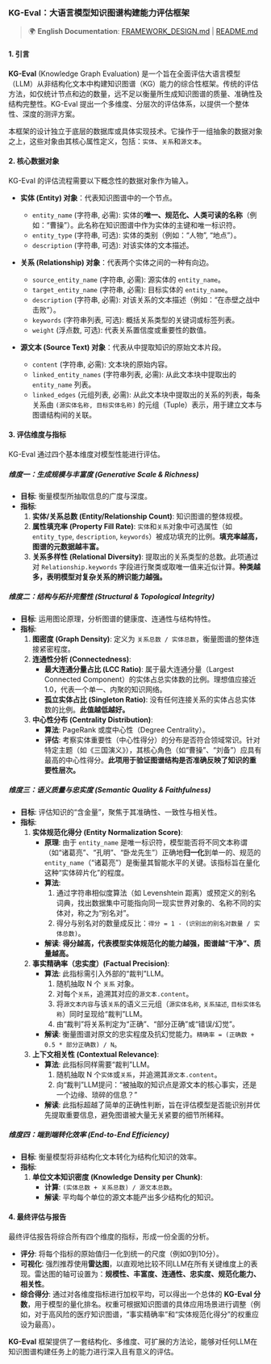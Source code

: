 ### **KG-Eval：大语言模型知识图谱构建能力评估框架**

> 🌍 **English Documentation**: [FRAMEWORK_DESIGN.md](FRAMEWORK_DESIGN.md) | [README.md](README.md)

#### **1. 引言**

**KG-Eval** (Knowledge Graph Evaluation) 是一个旨在全面评估大语言模型（LLM）从非结构化文本中构建知识图谱（KG）能力的综合性框架。传统的评估方法，如仅统计节点和边的数量，远不足以衡量所生成知识图谱的质量、准确性及结构完整性。KG-Eval 提出一个多维度、分层次的评估体系，以提供一个整体性、深度的测评方案。

本框架的设计独立于底层的数据库或具体实现技术。它操作于一组抽象的数据对象之上，这些对象由其核心属性定义，包括：`实体`、`关系`和`源文本`。

#### **2. 核心数据对象**

KG-Eval 的评估流程需要以下概念性的数据对象作为输入。

*   **实体 (Entity) 对象**：代表知识图谱中的一个节点。
    *   `entity_name` (字符串, 必需): 实体的**唯一、规范化、人类可读的名称**（例如：“曹操”）。此名称在知识图谱中作为实体的主键和唯一标识符。
    *   `entity_type` (字符串, 可选): 实体的类别（例如：“人物”, “地点”）。
    *   `description` (字符串, 可选): 对该实体的文本描述。

*   **关系 (Relationship) 对象**：代表两个实体之间的一种有向边。
    *   `source_entity_name` (字符串, 必需): 源实体的 `entity_name`。
    *   `target_entity_name` (字符串, 必需): 目标实体的 `entity_name`。
    *   `description` (字符串, 必需): 对该关系的文本描述（例如：“在赤壁之战中击败”）。
    *   `keywords` (字符串列表, 可选): 概括关系类型的关键词或标签列表。
    *   `weight` (浮点数, 可选): 代表关系置信度或重要性的数值。

*   **源文本 (Source Text) 对象**：代表从中提取知识的原始文本片段。
    *   `content` (字符串, 必需): 文本块的原始内容。
    *   `linked_entity_names` (字符串列表, 必需): 从此文本块中提取出的 `entity_name` 列表。
    *   `linked_edges` (元组列表, 必需): 从此文本块中提取出的关系的列表，每条关系由 `(源实体名称, 目标实体名称)` 的元组（Tuple）表示，用于建立文本与图谱结构间的关联。

#### **3. 评估维度与指标**

KG-Eval 通过四个基本维度对模型性能进行评估。

##### **维度一：生成规模与丰富度 (Generative Scale & Richness)**

*   **目标**: 衡量模型所抽取信息的广度与深度。
*   **指标**:
    1.  **实体/关系总数 (Entity/Relationship Count)**: 知识图谱的整体规模。
    2.  **属性填充率 (Property Fill Rate)**: `实体`和`关系`对象中可选属性（如`entity_type`, `description`, `keywords`）被成功填充的比例。**填充率越高，图谱的元数据越丰富。**
    3.  **关系多样性 (Relational Diversity)**: 提取出的关系类型的总数。此项通过对 `Relationship.keywords` 字段进行聚类或取唯一值来近似计算。**种类越多，表明模型对复杂关系的辨识能力越强。**

##### **维度二：结构与拓扑完整性 (Structural & Topological Integrity)**

*   **目标**: 运用图论原理，分析图谱的健康度、连通性与结构特性。
*   **指标**:
    1.  **图密度 (Graph Density)**: 定义为 `关系总数 / 实体总数`，衡量图谱的整体连接紧密程度。
    2.  **连通性分析 (Connectedness)**:
        *   **最大连通分量占比 (LCC Ratio)**: 属于最大连通分量（Largest Connected Component）的实体占总实体数的比例。理想值应接近1.0，代表一个单一、内聚的知识网络。
        *   **孤立实体占比 (Singleton Ratio)**: 没有任何连接关系的实体占总实体数的比例。**此值越低越好。**
    3.  **中心性分布 (Centrality Distribution)**:
        *   **算法**: PageRank 或度中心性（Degree Centrality）。
        *   **评估**: 考察实体重要性（中心性得分）的分布是否符合领域常识。针对特定主题（如《三国演义》），其核心角色（如“曹操”、“刘备”）应具有最高的中心性得分。**此项用于验证图谱结构是否准确反映了知识的重要性层次。**

##### **维度三：语义质量与忠实度 (Semantic Quality & Faithfulness)**

*   **目标**: 评估知识的“含金量”，聚焦于其准确性、一致性与相关性。
*   **指标**:
    1.  **实体规范化得分 (Entity Normalization Score)**:
        *   **原理**: 由于 `entity_name` 是唯一标识符，模型能否将不同文本称谓（如“诸葛亮”、“孔明”、“卧龙先生”）正确地**归一化**到单一的、规范的 `entity_name`（“诸葛亮”）是衡量其智能水平的关键。该指标旨在量化这种“实体碎片化”的程度。
        *   **算法**:
            1.  通过字符串相似度算法（如 Levenshtein 距离）或预定义的别名词典，找出数据集中可能指向同一现实世界对象的、名称不同的实体对，称之为“别名对”。
            2.  得分与别名对的数量成反比：`得分 = 1 - (识别出的别名对数量 / 实体总数)`。
        *   **解读**: **得分越高，代表模型实体规范化的能力越强，图谱越“干净”、质量越高。**
    2.  **事实精确率（忠实度）(Factual Precision)**:
        *   **算法**: 此指标需引入外部的“裁判”LLM。
            1.  随机抽取 N 个 `关系` 对象。
            2.  对每个`关系`，追溯其对应的`源文本.content`。
            3.  将`源文本内容`与该`关系`的语义三元组（`源实体名称`, `关系描述`, `目标实体名称`）同时呈现给“裁判”LLM。
            4.  由“裁判”将关系判定为“正确”、“部分正确”或“错误/幻觉”。
        *   **解读**: 衡量图谱对原文的忠实程度及抗幻觉能力。`精确率 = (正确数 + 0.5 * 部分正确数) / N`。
    3.  **上下文相关性 (Contextual Relevance)**:
        *   **算法**: 此指标同样需要“裁判”LLM。
            1.  随机抽取 N 个`实体`或`关系`，并追溯其`源文本.content`。
            2.  向“裁判”LLM提问：“被抽取的知识点是源文本的核心事实，还是一个边缘、琐碎的信息？”
        *   **解读**: 此指标超越了简单的正确性判断，旨在评估模型是否能识别并优先提取重要信息，避免图谱被大量无关紧要的细节所稀释。

##### **维度四：端到端转化效率 (End-to-End Efficiency)**

*   **目标**: 衡量模型将非结构化文本转化为结构化知识的效率。
*   **指标**:
    1.  **单位文本知识密度 (Knowledge Density per Chunk)**:
        *   **计算**: `(实体总数 + 关系总数) / 源文本总数`。
        *   **解读**: 平均每个单位的源文本能产出多少结构化的知识。

#### **4. 最终评估与报告**

最终评估报告将综合所有四个维度的指标，形成一份全面的分析。

*   **评分**: 将每个指标的原始值归一化到统一的尺度（例如0到10分）。
*   **可视化**: 强烈推荐使用**雷达图**，以直观地比较不同LLM在所有关键维度上的表现。雷达图的轴可设置为：**规模性、丰富度、连通性、忠实度、规范化能力、相关性**。
*   **综合得分**: 通过对各维度指标进行加权平均，可以得出一个总体的 **KG-Eval 分数**，用于模型的量化排名。权重可根据知识图谱的具体应用场景进行调整（例如，对于高风险的医疗知识图谱，“事实精确率”和“实体规范化得分”的权重应设为最高）。

**KG-Eval** 框架提供了一套结构化、多维度、可扩展的方法论，能够对任何LLM在知识图谱构建任务上的能力进行深入且有意义的评估。